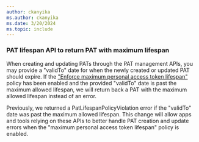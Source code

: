```yaml
---
author: ckanyika
ms.author: ckanyika
ms.date: 3/20/2024
ms.topic: include
---
```


### PAT lifespan API to return PAT with maximum lifespan

When creating and updating PATs through the PAT management APIs, you may provide a "validTo" date for when the newly created or updated PAT should expire. If the ["Enforce maximum personal access token lifespan"](/azure/devops/organizations/accounts/manage-pats-with-policies-for-administrators?view=azure-devops#set-maximum-lifespan-for-new-pats) policy has been enabled and the provided "validTo" date is past the maximum allowed lifespan, we will return back a PAT with the maximum allowed lifespan instead of an error.

Previously, we returned a PatLifespanPolicyViolation error if the "validTo" date was past the maximum allowed lifespan. This change will allow apps and tools relying on these APIs to better handle PAT creation and update errors when the "maximum personal access token lifespan" policy is enabled.